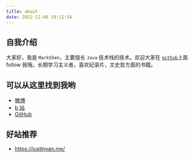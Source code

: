 ```yaml
---
title: about
date: 2022-12-06 19:12:54
---
```


## 自我介绍

大家好，我是 `MarkShen`，主要擅长 `Java` 技术栈的技术。欢迎大家在 [`github`](https://github.com/shenjy06)上面 follow 我哦。长期学习主义者，喜欢纪录片，文史哲方面的书籍。

## 可以从这里找到我哟

- [微博][1]
- [b 站][2]
- [GitHub][3]

## 好站推荐

- https://justinyan.me/



[1]: https://weibo.com/u/6459914869
[2]: https://space.bilibili.com/426146243
[3]: https://github.com/shenjy06
